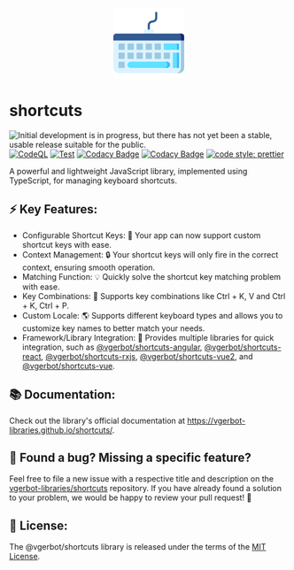 <p align="center">
    <img src="https://github.com/vgerbot-libraries/shortcuts/raw/master/logo.png" width="128" height="128"/>
</p>

# shortcuts

![Initial development is in progress, but there has not yet been a stable, usable release suitable for the public.](https://www.repostatus.org/badges/latest/wip.svg) [![CodeQL](https://github.com/vgerbot-libraries/shortcuts/workflows/CodeQL/badge.svg)](https://github.com/vgerbot-libraries/shortcuts/actions?query=workflow%3ACodeQL) [![Test](https://github.com/y1j2x34/shortcuts/actions/workflows/runtest.yml/badge.svg)](https://github.com/y1j2x34/shortcuts/actions/workflows/runtest.yml) [![Codacy Badge](https://app.codacy.com/project/badge/Coverage/08bfda65b05c4df8a98e38847eed9712)](https://www.codacy.com/gh/y1j2x34/shortcuts/dashboard?utm_source=github.com&utm_medium=referral&utm_content=y1j2x34/shortcuts&utm_campaign=Badge_Coverage) [![Codacy Badge](https://api.codacy.com/project/badge/Grade/42d93433752e4bc290caa81857498ccc)](https://app.codacy.com/gh/y1j2x34/shortcuts?utm_source=github.com&utm_medium=referral&utm_content=y1j2x34/shortcuts&utm_campaign=Badge_Grade_Settings) [![code style: prettier](https://img.shields.io/badge/code_style-prettier-ff69b4.svg?style=flat-round)](https://github.com/prettier/prettier)
<!-- 
[![Discord](https://img.shields.io/discord/918876455457415229?color=7389d8&label=Discord&logo=discord&logoColor=fff)](https://discord.gg/9xSDF6ak) 
![NPM](https://img.shields.io/npm/l/@vgerbot/shortcuts?style=social)
-->

A powerful and lightweight JavaScript library, implemented using TypeScript, for managing keyboard shortcuts.

## ⚡️ Key Features:

- Configurable Shortcut Keys: 🔨 Your app can now support custom shortcut keys with ease.
- Context Management: 🔒 Your shortcut keys will only fire in the correct context, ensuring smooth operation.
- Matching Function: 💡 Quickly solve the shortcut key matching problem with ease.
- Key Combinations: 🎹 Supports key combinations like Ctrl + K, V and Ctrl + K, Ctrl + P.
- Custom Locale: 🌎 Supports different keyboard types and allows you to customize key names to better match your needs.
- Framework/Library Integration: 🔗 Provides multiple libraries for quick integration, such as [@vgerbot/shortcuts-angular](https://github.com/vgerbot-libraries/shortcuts/tree/master/packages/angular/projects/shortcuts), [@vgerbot/shortcuts-react](https://github.com/vgerbot-libraries/shortcuts/tree/master/packages/react), [@vgerbot/shortcuts-rxjs](https://github.com/vgerbot-libraries/shortcuts/tree/master/packages/rxjs), [@vgerbot/shortcuts-vue2](https://github.com/vgerbot-libraries/shortcuts/tree/master/packages/vue), and [@vgerbot/shortcuts-vue](https://github.com/vgerbot-libraries/shortcuts/tree/master/packages/vue3).

## 📚 Documentation:
Check out the library's official documentation at https://vgerbot-libraries.github.io/shortcuts/.

## 💬 Found a bug? Missing a specific feature?
Feel free to file a new issue with a respective title and description on the [vgerbot-libraries/shortcuts](https://github.com/vgerbot-libraries/shortcuts) repository. If you have already found a solution to your problem, we would be happy to review your pull request! 🤝

## 📖 License:

The @vgerbot/shortcuts library is released under the terms of the [MIT License](./LICENSE).
